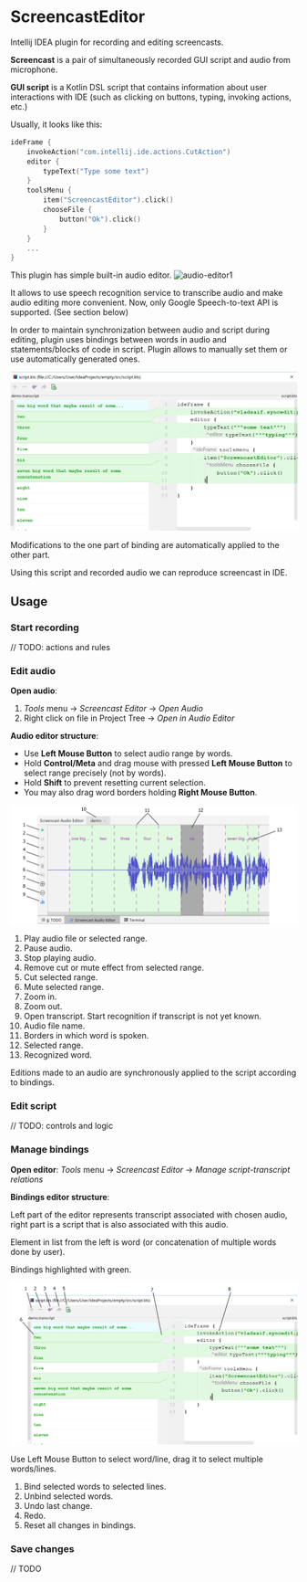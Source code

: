 # ScreencastEditor

Intellij IDEA plugin for recording and editing screencasts.

**Screencast** is a pair of simultaneously recorded GUI script and audio from microphone.

**GUI script** is a Kotlin DSL script that contains information about user interactions with IDE 
(such as clicking on buttons, typing, invoking actions, etc.)

Usually, it looks like this:
```kotlin
ideFrame {
    invokeAction("com.intellij.ide.actions.CutAction")
    editor {
        typeText("Type some text")
    }
    toolsMenu {
        item("ScreencastEditor").click()
        chooseFile {
            button("Ok").click()
        }
    }
    ...
}
```

This plugin has simple built-in audio editor. 
![audio-editor1](https://raw.githubusercontent.com/Recognized/ScreencastEditor/master/demo/audio_editor1.gif)

It allows to use speech recognition service to transcribe audio 
and make audio editing more convenient. Now, only Google Speech-to-text API is supported. (See section below)

In order to maintain synchronization between audio and script during editing, 
plugin uses bindings between words in audio and statements/blocks of code in script.
Plugin allows to manually set them or use automatically generated ones.

![bindings-editor](https://raw.githubusercontent.com/Recognized/ScreencastEditor/master/demo/bindings1.png)

Modifications to the one part of binding are automatically applied to the other part.

Using this script and recorded audio we can reproduce screencast in IDE.

## Usage

### Start recording

// TODO: actions and rules

### Edit audio

**Open audio**: 
1. _Tools_ menu → _Screencast Editor_ → _Open Audio_ 
2. Right click on file in Project Tree → _Open in Audio Editor_

**Audio editor structure**:

- Use **Left Mouse Button** to select audio range by words.
- Hold **Control/Meta** and drag mouse with pressed **Left Mouse Button** 
to select range precisely (not by words). 
- Hold **Shift** to prevent resetting current selection.
- You may also drag word borders holding **Right Mouse Button**.

![audio-editor2](https://raw.githubusercontent.com/Recognized/ScreencastEditor/master/demo/audio_editor2.png)

1. Play audio file or selected range.
2. Pause audio.
3. Stop playing audio.
4. Remove cut or mute effect from selected range.
5. Cut selected range.
6. Mute selected range.
7. Zoom in.
8. Zoom out.
9. Open transcript. Start recognition if transcript is not yet known.
10. Audio file name.
11. Borders in which word is spoken.
12. Selected range.
13. Recognized word.

Editions made to an audio are synchronously applied to the script according to bindings.

### Edit script

// TODO: controls and logic

### Manage bindings

**Open editor**:
_Tools_ menu → _Screencast Editor_ → _Manage script-transcript relations_

**Bindings editor structure**:

Left part of the editor represents transcript associated with chosen audio, right part is a script that is also 
associated with this audio.

Element in list from the left is word (or concatenation of multiple words done by user).

Bindings highlighted with green.

![bindings-editor](https://raw.githubusercontent.com/Recognized/ScreencastEditor/master/demo/bindings2.png)

Use Left Mouse Button to select word/line, drag it to select multiple words/lines.

1. Bind selected words to selected lines. 
2. Unbind selected words.
3. Undo last change.
4. Redo.
5. Reset all changes in bindings.

### Save changes

// TODO